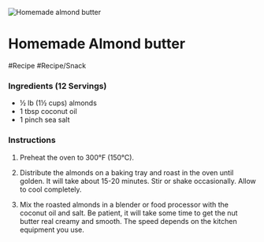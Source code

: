 ![Homemade almond butter](https://i.dietdoctor.com/wp-content/uploads/2018/08/DD-637-almondbutter-2.jpg?auto=compress%2Cformat&w=1200&h=800&fit=crop)

# Homemade Almond butter

#Recipe 
#Recipe/Snack 

### Ingredients (12 Servings)

-   ½ lb (1½ cups) almonds
-   1 tbsp coconut oil
-   1 pinch sea salt

### Instructions

1.  Preheat the oven to 300°F (150°C).
    
2.  Distribute the almonds on a baking tray and roast in the oven until golden. It will take about 15-20 minutes. Stir or shake occasionally. Allow to cool completely.
    
3.  Mix the roasted almonds in a blender or food processor with the coconut oil and salt. Be patient, it will take some time to get the nut butter real creamy and smooth. The speed depends on the kitchen equipment you use.

